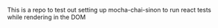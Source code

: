 This is a repo to test out setting up mocha-chai-sinon to run react tests while rendering in the DOM
